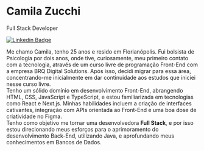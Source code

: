 # Camila Zucchi

Full Stack Developer

[![Linkedin Badge](https://img.shields.io/badge/LinkedIn-5e548e?style=for-the-badge&logo=linkedin&logoColor=white&link=https://www.linkedin.com/in/camilazucchi/)](https://www.linkedin.com/in/camilazucchi/)

Me chamo Camila, tenho 25 anos e resido em Florianópolis. Fui bolsista de Psicologia por dois anos, onde tive, curiosamente, meu primeiro contato com a tecnologia, através de um curso livre de programação Front-End com a empresa BRQ Digital Solutions. Após isso, decidi migrar para essa área, concentrando-me inicialmente em dar continuidade aos estudos que iniciei nesse curso livre.
<br>Tenho um sólido domínio em desenvolvimento Front-End, abrangendo HTML, CSS, JavaScript e TypeScript, e estou familiarizada em tecnologias como React e Next.js. Minhas habilidades incluem a criação de interfaces cativantes, integração com APIs orientada ao Front-End e uma boa dose de criatividade no Figma.
<br>Tenho como objetivo me tornar uma desenvolvedora <b>Full Stack</b>, e por isso estou direcionando meus esforços para o aprimoramento do desenvolvimento Back-End, utilizando Java, e aprofundando meus conhecimentos em Bancos de Dados.
